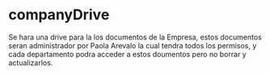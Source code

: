 # companyDrive
Se hara una drive para la los documentos de la Empresa, estos documentos seran administrador por Paola Arevalo la cual tendra todos los permisos, y cada departamento podra acceder a estos doumentos pero no borrar y actualizarlos.

